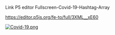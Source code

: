 Link P5 editor Fullscreen-Covid-19-Hashtag-Array

https://editor.p5js.org/fe-to/full/3XML__xE60

[![Covid-19.png](https://i.postimg.cc/W3qhCPxs/Covid-19.png)](https://postimg.cc/9RVmwsWk)
